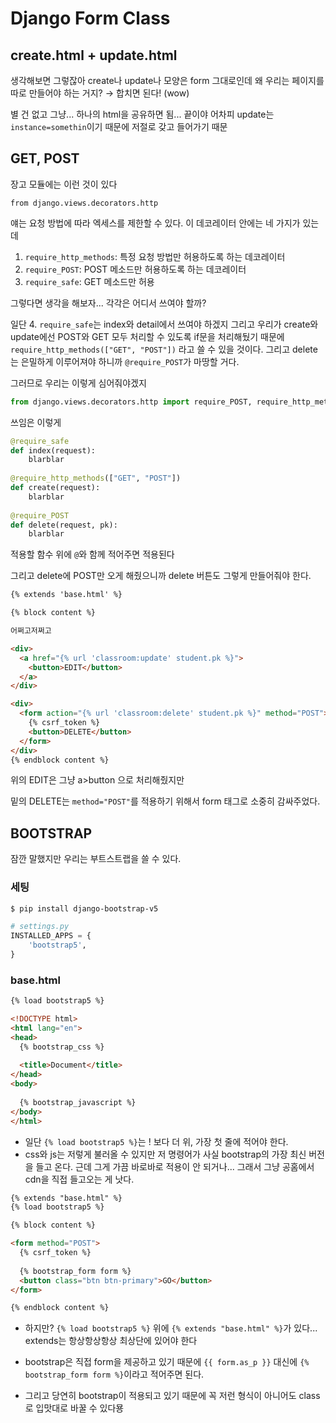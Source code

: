 # Django Form Class

## create.html + update.html

생각해보면 그렇잖아 create나 update나 모양은 form 그대로인데 왜 우리는 페이지를 따로 만들어야 하는 거지? 
&rarr; 합치면 된다! (wow)

별 건 없고 그냥... 하나의 html을 공유하면 됨... 끝이야 어차피 update는 `instance=somethin`이기 때문에 저절로 갖고 들어가기 때문



## GET, POST

장고 모듈에는 이런 것이 있다

`from django.views.decorators.http`

얘는 요청 방법에 따라 엑세스를 제한할 수 있다. 이 데코레이터 안에는 네 가지가 있는데

1. `require_http_methods`: 특정 요청 방법만 허용하도록 하는 데코레이터
2. `require_POST`: POST 메소드만 허용하도록 하는 데코레이터
3. `require_safe`: GET 메소드만 허용



그렇다면 생각을 해보자... 각각은 어디서 쓰여야 할까?

일단 4. `require_safe`는 index와 detail에서 쓰여야 하겠지
그리고 우리가 create와 update에선 POST와 GET 모두 처리할 수 있도록 if문을 처리해뒀기 때문에 `require_http_methods(["GET", "POST"])` 라고 쓸 수 있을 것이다.
그리고 delete는 은밀하게 이루어져야 하니까 `@require_POST`가 마땅할 거다.

그러므로 우리는 이렇게 심어줘야겠지

```python
from django.views.decorators.http import require_POST, require_http_methods, require_safe
```

쓰임은 이렇게

```python
@require_safe
def index(request):
	blarblar    
    
@require_http_methods(["GET", "POST"])
def create(request):
	blarblar
    
@require_POST
def delete(request, pk):
	blarblar
```

적용할 함수 위에 `@`와 함께 적어주면 적용된다



그리고 delete에 POST만 오게 해줬으니까 delete 버튼도 그렇게 만들어줘야 한다.

```html
{% extends 'base.html' %}

{% block content %}

어쩌고저쩌고 

<div>
  <a href="{% url 'classroom:update' student.pk %}">
    <button>EDIT</button>
  </a>
</div>

<div>
  <form action="{% url 'classroom:delete' student.pk %}" method="POST">
    {% csrf_token %}
    <button>DELETE</button>
  </form>
</div>
{% endblock content %}  
```

위의 EDIT은 그냥 a>button 으로 처리해줬지만

밑의 DELETE는 `method="POST"`를 적용하기 위해서 form 태그로 소중히 감싸주었다.



## BOOTSTRAP

잠깐 말했지만 우리는 부트스트랩을 쓸 수 있다.



### 세팅

```bash
$ pip install django-bootstrap-v5
```

```python
# settings.py
INSTALLED_APPS = {
    'bootstrap5',
}
```



### base.html

```html
{% load bootstrap5 %}

<!DOCTYPE html>
<html lang="en">
<head>  
  {% bootstrap_css %}
  
  <title>Document</title>
</head>
<body>
  
  {% bootstrap_javascript %}
</body>
</html>
```

* 일단 `{% load bootstrap5 %}`는 ! 보다 더 위, 가장 첫 줄에 적어야 한다.
* css와 js는 저렇게 불러올 수 있지만 저 명령어가 사실 bootstrap의 가장 최신 버전을 들고 온다. 근데 그게 가끔 바로바로 적용이 안 되거나... 그래서 그냥 공홈에서 cdn을 직접 들고오는 게 낫다.



```html
{% extends "base.html" %}
{% load bootstrap5 %}

{% block content %}

<form method="POST">
  {% csrf_token %}
  
  {% bootstrap_form form %}
  <button class="btn btn-primary">GO</button>
</form>

{% endblock content %}
```

* 하지만? `{% load bootstrap5 %}` 위에 `{% extends "base.html" %}`가 있다... extends는 항상항상항상 최상단에 있어야 한다
* bootstrap은 직접 form을 제공하고 있기 때문에 `{{ form.as_p }}` 대신에  `{% bootstrap_form form %}`이라고 적어주면 된다.

* 그리고 당연히 bootstrap이 적용되고 있기 때문에 꼭 저런 형식이 아니어도 class로 입맛대로 바꿀 수 있다묭
